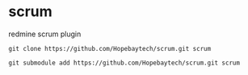 scrum
=====

redmine scrum plugin

```shell
git clone https://github.com/Hopebaytech/scrum.git scrum
```

```shell
git submodule add https://github.com/Hopebaytech/scrum.git scrum
```
